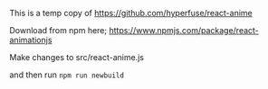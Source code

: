 This is a temp copy of https://github.com/hyperfuse/react-anime

Download from npm here; https://www.npmjs.com/package/react-animationjs

Make changes to src/react-anime.js

and then run `npm run newbuild`